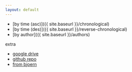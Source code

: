 ```yaml
---
layout: default
---
```


- [by time (asc)]({{ site.baseurl }}/chronological)
- [by time (des)]({{ site.baseurl }}/reverse-chronological)
- [by author]({{ site.baseurl }}/authors)

extra

- [google drive](https://drive.google.com/drive/u/2/folders/0B76vkOGLgqvjcGVWWmZNS0NFeE0)
- [github repo](https://github.com/jeremywrnr/hci-prelims)
- [from bjoern](http://people.eecs.berkeley.edu/~bjoern/prelims)

<!--todo-->
<!--- [by topic]({{ site.baseurl }}/topics)-->
<!--- [by publoc]({{ site.baseurl }}/publocs)-->

